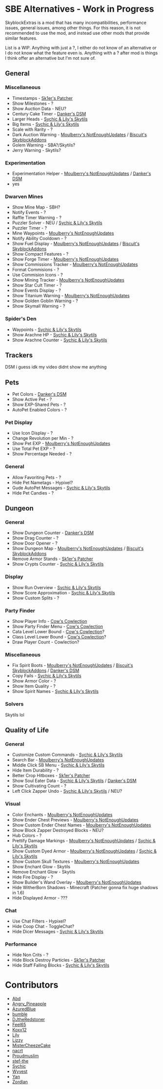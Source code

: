 # SBE Alternatives - Work in Progress

SkyblockExtras is a mod that has many incompatibilities, performance issues, general issues, among other things. For this reason, it is not recommended to use the mod, and instead use other mods that provide similar features.

List is a WIP. Anything with just a ?, I either do not know of an alternative or I do not know what the feature even is. Anything with a ? after mod is things I think offer an alternative but I'm not sure of.

## General

### Miscellaneous

- Timestamps - [Sk1er's Patcher](https://sk1er.club/mods/patcher)
- Show Milestones - ?
- Show Auction Data - NEU?
- Century Cake Timer - [Danker's DSM](https://github.com/bowser0000/SkyblockMod/releases/latest)
- Larger Heads - [Sychic & Lily's Skytils](https://github.com/Skytils/SkytilsMod/releases)
- Big Items - [Sychic & Lily's Skytils](https://github.com/Skytils/SkytilsMod/releases)
- Scale with Rarity - ?
- Dark Auction Warning - [Moulberry's NotEnoughUpdates](https://github.com/Moulberry/NotEnoughUpdates/latest) / [Biscuit's SkyblockAddons](https://biscuit.codes/mods/skyblockaddons/downloadversion/?v=latest)
- Golem Warning - SBA?/Skytils?
- Jerry Warning - Skytils?

### Experimentation

- Experimentation Helper - [Moulberry's NotEnoughUpdates](https://github.com/Moulberry/NotEnoughUpdates/latest) / [Danker's DSM](https://github.com/bowser0000/SkyblockMod/releases/latest)
- yes

### Dwarven Mines

- Show Mine Map - SBH?
- Notify Events - ?
- Raffle Timer Warning - ?
- Puzzler Solver - NEU / [Sychic & Lily's Skytils](https://github.com/Skytils/SkytilsMod/releases)
- Puzzler Timer - ?
- Mine Waypoints - [Moulberry's NotEnoughUpdates](https://github.com/Moulberry/NotEnoughUpdates/latest)
- Notify Ability Cooldown - ?
- Show Fuel Display - [Moulberry's NotEnoughUpdates](https://github.com/Moulberry/NotEnoughUpdates/latest) / [Biscuit's SkyblockAddons](https://biscuit.codes/mods/skyblockaddons/downloadversion/?v=latest)
- Show Compact Features - ?
- Show Forge Timer - [Moulberry's NotEnoughUpdates](https://github.com/Moulberry/NotEnoughUpdates/latest)
- Show Commissions Tracker - [Moulberry's NotEnoughUpdates](https://github.com/Moulberry/NotEnoughUpdates/latest)
- Format Commisions - ?
- Use Commision Icons - ?
- Show Mining Tracker - [Moulberry's NotEnoughUpdates](https://github.com/Moulberry/NotEnoughUpdates/latest)
- Show Star Cult Timer - ?
- Show Events Display - ?
- Show Titanium Warning - [Moulberry's NotEnoughUpdates](https://github.com/Moulberry/NotEnoughUpdates/latest)
- Show Golden Goblin Warning - ?
- Show Skymall Warning - ?

### Spider's Den

- Waypoints - [Sychic & Lily's Skytils](https://github.com/Skytils/SkytilsMod/releases)
- Show Arachne HP - [Sychic & Lily's Skytils](https://github.com/Skytils/SkytilsMod/releases)
- Show Arachne Counter - [Sychic & Lily's Skytils](https://github.com/Skytils/SkytilsMod/releases)

## Trackers

DSM i guess idk my video didnt show me anything

## Pets

- Pet Colors - [Danker's DSM](https://github.com/bowser0000/SkyblockMod/releases/latest)
- Show Active Pet - ?
- Show EXP-Shared Pets - ?
- AutoPet Enabled Colors - ?

### Pet Display

- Use Icon Display - ?
- Change Revolution per Min - ?
- Show Pet EXP - [Moulberry's NotEnoughUpdates](https://github.com/Moulberry/NotEnoughUpdates/latest)
- Use Total Pet EXP - ?
- Show Percentage Needed - ?

### General

- Allow Favoriting Pets - ?
- Hide Pet Nametags - Hypixel?
- Gude AutoPet Messages - [Sychic & Lily's Skytils](https://github.com/Skytils/SkytilsMod/releases)
- Hide Pet Candies - ?

## Dungeon

### General

- Show Dungeon Counter - [Danker's DSM](https://github.com/bowser0000/SkyblockMod/releases/latest)
- Show Drag Counter - ?
- Show Door Opener - ?
- Show Dungeon Map - [Moulberry's NotEnoughUpdates](https://github.com/Moulberry/NotEnoughUpdates/latest) / [Biscuit's SkyblockAddons](https://biscuit.codes/mods/skyblockaddons/downloadversion/?v=latest)
- Remove Armor Stands - [Sk1er's Patcher](https://sk1er.club/mods/patcher)
- Show Crypts Counter - [Sychic & Lily's Skytils](https://github.com/Skytils/SkytilsMod/releases)

### Display

- Show Run Overview - [Sychic & Lily's Skytils](https://github.com/Skytils/SkytilsMod/releases)
- Show Score Approximation - [Sychic & Lily's Skytils](https://github.com/Skytils/SkytilsMod/releases)
- Show Custom Splits - ?

### Party Finder

- Show Player Info - [Cow's Cowlection](https://github.com/cow-mc/Cowlection/releases/latest)
- Show Party Finder Menu - [Cow's Cowlection](https://github.com/cow-mc/Cowlection/releases/latest)
- Cata Level Lower Bound - [Cow's Cowlection](https://github.com/cow-mc/Cowlection/releases/latest)?
- Class Level Lower Bound - [Cow's Cowlection](https://github.com/cow-mc/Cowlection/releases/latest)?
- Draw Player Count - Cowlection?

### Miscellaneous

- Fix Spirit Boots - [Moulberry's NotEnoughUpdates](https://github.com/Moulberry/NotEnoughUpdates/latest) / [Biscuit's SkyblockAddons](https://biscuit.codes/mods/skyblockaddons/downloadversion/?v=latest) / [Danker's DSM](https://github.com/bowser0000/SkyblockMod/releases/latest)
- Copy Fails - [Sychic & Lily's Skytils](https://github.com/Skytils/SkytilsMod/releases)
- Show Armor Color - ?
- Show Item Quality - ?
- Show Spirit Names - [Sychic & Lily's Skytils](https://github.com/Skytils/SkytilsMod/releases)

### Solvers

Skytils lol

## Quality of Life

### General

- Customize Custom Commands - [Sychic & Lily's Skytils](https://github.com/Skytils/SkytilsMod/releases)
- Search Bar - [Moulberry's NotEnoughUpdates](https://github.com/Moulberry/NotEnoughUpdates/latest)
- Middle Click SB Menu - [Sychic & Lily's Skytils](https://github.com/Skytils/SkytilsMod/releases)
- Hide Item Durability - ?
- Better Crop Hitboxes - [Sk1er's Patcher](https://sk1er.club/mods/patcher)
- Show Soul Eater Data - [Sychic & Lily's Skytils](https://github.com/Skytils/SkytilsMod/releases) / [Danker's DSM](https://github.com/bowser0000/SkyblockMod/releases/latest)
- Show Cultivating Count - ?
- Left Click Zapper Undo - [Sychic & Lily's Skytils](https://github.com/Skytils/SkytilsMod/releases) / NEU?

### Visual

- Color Enchants - [Moulberry's NotEnoughUpdates](https://github.com/Moulberry/NotEnoughUpdates/latest)
- Show Ender Chest Previews - [Moulberry's NotEnoughUpdates](https://github.com/Moulberry/NotEnoughUpdates/latest)
- Show Custom Ender Chest Names - [Moulberry's NotEnoughUpdates](https://github.com/Moulberry/NotEnoughUpdates/latest)
- Show Block Zapper Destroyed Blocks - NEU?
- Hub Colors - ?
- Prettify Damage Markings - [Moulberry's NotEnoughUpdates](https://github.com/Moulberry/NotEnoughUpdates/latest) / [Sychic & Lily's Skytils](https://github.com/Skytils/SkytilsMod/releases)
- Show Custom Dyed Armor - [Moulberry's NotEnoughUpdates](https://github.com/Moulberry/NotEnoughUpdates/latest) / [Sychic & Lily's Skytils](https://github.com/Skytils/SkytilsMod/releases)
- Show Custom Skull Textures - [Moulberry's NotEnoughUpdates](https://github.com/Moulberry/NotEnoughUpdates/latest)
- Show Enchant Glow - Skytils
- Remove Enchant Glow - Skytils
- Hide Fire Display - ?
- Show Builder's Wand Overlay - [Moulberry's NotEnoughUpdates](https://github.com/Moulberry/NotEnoughUpdates/latest)
- Hide WitherBorn Shadows - Minecraft (Patcher gonna fix huge shadows in 1.6)
- Hide Displayed Armor - ???

### Chat

- Use Chat Filters - Hypixel?
- Hide Coop Chat - ToggleChat?
- Hide Dicer Messages - [Sychic & Lily's Skytils](https://github.com/Skytils/SkytilsMod/releases)

### Performance

- Hide Non Crits - ?
- Hide Block Destroy Particles - [Sk1er's Patcher](https://sk1er.club/mods/patcher)
- Hide Staff Falling Blocks - [Sychic & Lily's Skytils](https://github.com/Skytils/SkytilsMod/releases)

# Contributors

- [Abd](https://github.com/BrahR)
- [Angry_Pineapple](https://github.com/Angry-Pineapple3121)
- [AzuredBlue](https://github.com/AzuredBlue)
- [bumble](https://github.com/itsbumble)
- [DJtheRedstoner](https://github.com/DJtheRedstoner)
- [Feel65](https://github.com/Feel65)
- [Koxx12](https://github.com/koxx12-dev)
- [Lily](https://github.com/My-Name-Is-Jeff)
- [Lizzy](https://github.com/LizzyMaybeDev)
- [MisterCheezeCake](https://github.com/MisterCheezeCake)
- [nacrt](https://github.com/nacrt)
- [Proudmuslim](https://github.com/proudmuslim-dev)
- [stef-the](https://github.com/stef-the)
- [Sychic](https://github.com/Sychic)
- [Wyvest](https://github.com/Wyvest)
- [Yan](https://github.com/yanNotDev)
- [Zordlan](https://github.com/Zordlan)
